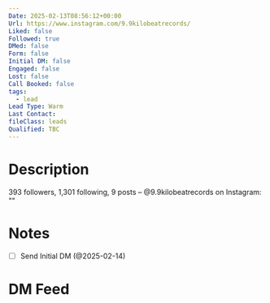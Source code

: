 ```yaml
---
Date: 2025-02-13T08:56:12+00:00
Url: https://www.instagram.com/9.9kilobeatrecords/
Liked: false
Followed: true
DMed: false
Form: false
Initial DM: false
Engaged: false
Lost: false
Call Booked: false
tags:
  - lead
Lead Type: Warm
Last Contact: 
fileClass: leads
Qualified: TBC
---
```

# Description
393 followers, 1,301 following, 9 posts – @9.9kilobeatrecords on Instagram: ""
# Notes
- [ ] Send Initial DM (@2025-02-14)
# DM Feed